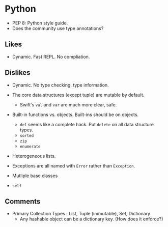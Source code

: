 # Python

* PEP 8: Python style guide.
* Does the community use type annotations?

## Likes

* Dynamic. Fast REPL. No compliation.

## Dislikes

* Dynamic. No type checking, type information.
* The core data structures (except tuple) are mutable by default.
    * Swift's `val` and `var` are much more clear, safe.
* Built-in functions vs. objects. Built-ins should be on objects.
    * `del` seems like a complete hack. Put `delete` on all data structure types.
    * `sorted`
    * `zip`
    * `enumerate`
* Heterogeneous lists.

* Exceptions are all named with `Error` rather than `Exception`.
* Mutliple base classes
* `self`

## Comments

* Primary Collection Types : List, Tuple (immutable), Set, Dictionary
    * Any hashable object can be a dictionary key. (How does it enforce?)